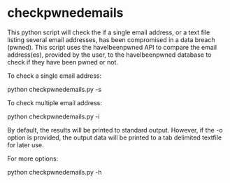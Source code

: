 # checkpwnedemails
This python script will check the if a single email address, or a text file listing several email addresses, has been compromised in a data breach (pwned).  This script uses the haveIbeenpwned API to compare the email address(es), provided by the user, to the haveIbeenpwned database to check if they have been pwned or not.


To check a single email address:

python checkpwnedemails.py -s <email address>

To check multiple email address:

python checkpwnedemails.py -i <text file listing email addresses>

By default, the results will be printed to standard output.  However, if the -o option is provided, the output data will be printed to a tab delimited textfile for later use.

For more options:

python checkpwnedemails.py -h
